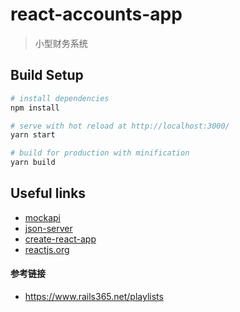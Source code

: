 # react-accounts-app
> 小型财务系统

## Build Setup

````bash
# install dependencies
npm install

# serve with hot reload at http://localhost:3000/
yarn start

# build for production with minification
yarn build
````

## Useful links

- [mockapi](https://www.mockapi.io/projects)
- [json-server](https://github.com/typicode/json-server)
- [create-react-app](https://github.com/facebook/create-react-app)
- [reactjs.org](https://reactjs.org/docs/hello-world.html)


#### 参考链接
- https://www.rails365.net/playlists
